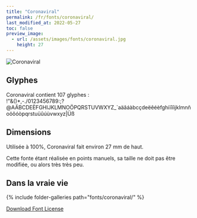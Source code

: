 ```yaml
---
title: "Coronaviral"
permalink: /fr/fonts/coronaviral/
last_modified_at: 2022-05-27
toc: false
preview_image:
  - url: /assets/images/fonts/coronaviral.jpg
    height: 27
---
```

![Coronaviral](/assets/images/fonts/coronaviral.jpg)

## Glyphes

Coronaviral contient 107 glyphes :	
!"&()*,-./0123456789:;?@AÄBCDEÈFGHIJKLMNOÖPQRSTUVWXYZ\_`aäâáàbcçdeëêéèfghiïîíìjklmnñoöôóòpqrstuüûúùvwxyz|Üß

## Dimensions
Utilisée à  100%, Coronaviral  fait environ 27 mm de haut.

Cette fonte étant réalisée en points manuels, sa taille ne doit pas être modifiée, ou alors très très peu.

## Dans la vraie vie
{% include folder-galleries path="fonts/coronaviral/" %}

[Download Font License](https://github.com/inkstitch/inkstitch/tree/main/fonts/coronaviral/LICENSE)
